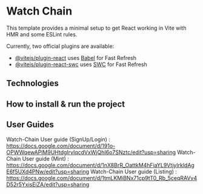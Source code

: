 # Watch Chain

This template provides a minimal setup to get React working in Vite with HMR and some ESLint rules.

Currently, two official plugins are available:

- [@vitejs/plugin-react](https://github.com/vitejs/vite-plugin-react/blob/main/packages/plugin-react/README.md) uses [Babel](https://babeljs.io/) for Fast Refresh
- [@vitejs/plugin-react-swc](https://github.com/vitejs/vite-plugin-react-swc) uses [SWC](https://swc.rs/) for Fast Refresh

## Technologies

## How to install & run the project

## User Guides
Watch-Chain  User guide (SignUp/Login) : https://docs.google.com/document/d/191o-OPWWqewAPlM9UHtdgIrvlqcdVxWjQhI6o7SNztc/edit?usp=sharing
Watch-Chain  User guide (Mint) : https://docs.google.com/document/d/1nX8BrR_OattkM4hFiaYL9VtjyIrkldAgE6f5UXd4PNw/edit?usp=sharing
Watch-Chain  User guide (Listing) : https://docs.google.com/document/d/1tmLKMiBNx71cp9tT0_Rb_5ceqRAVv4D52r5YxisEiZA/edit?usp=sharing

